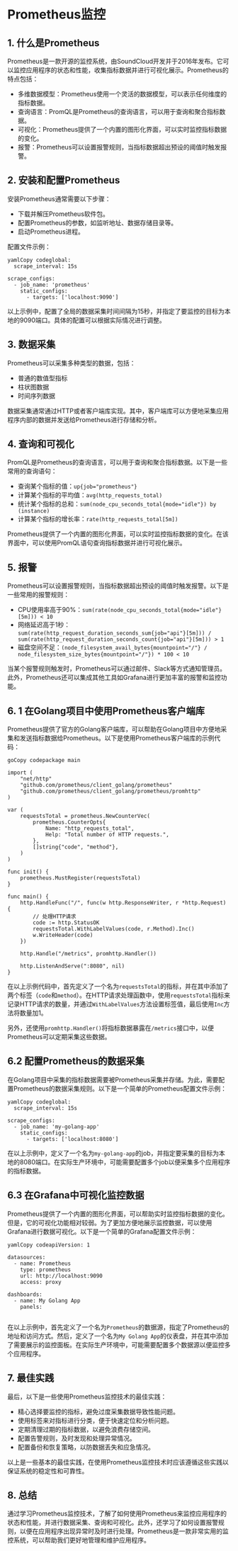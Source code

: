 #      										Prometheus监控

## 1. 什么是Prometheus

Prometheus是一款开源的监控系统，由SoundCloud开发并于2016年发布。它可以监控应用程序的状态和性能，收集指标数据并进行可视化展示。Prometheus的特点包括：

- 多维数据模型：Prometheus使用一个灵活的数据模型，可以表示任何维度的指标数据。
- 查询语言：PromQL是Prometheus的查询语言，可以用于查询和聚合指标数据。
- 可视化：Prometheus提供了一个内置的图形化界面，可以实时监控指标数据的变化。
- 报警：Prometheus可以设置报警规则，当指标数据超出预设的阈值时触发报警。

## 2. 安装和配置Prometheus

安装Prometheus通常需要以下步骤：

- 下载并解压Prometheus软件包。
- 配置Prometheus的参数，如监听地址、数据存储目录等。
- 启动Prometheus进程。

配置文件示例：

```
yamlCopy codeglobal:
  scrape_interval: 15s

scrape_configs:
  - job_name: 'prometheus'
    static_configs:
      - targets: ['localhost:9090']
```

以上示例中，配置了全局的数据采集时间间隔为15秒，并指定了要监控的目标为本地的9090端口。具体的配置可以根据实际情况进行调整。

## 3. 数据采集

Prometheus可以采集多种类型的数据，包括：

- 普通的数值型指标
- 柱状图数据
- 时间序列数据

数据采集通常通过HTTP或者客户端库实现。其中，客户端库可以方便地采集应用程序内部的数据并发送给Prometheus进行存储和分析。

## 4. 查询和可视化

PromQL是Prometheus的查询语言，可以用于查询和聚合指标数据。以下是一些常用的查询语句：

- 查询某个指标的值：`up{job="prometheus"}`
- 计算某个指标的平均值：`avg(http_requests_total)`
- 统计某个指标的总和：`sum(node_cpu_seconds_total{mode="idle"}) by (instance)`
- 计算某个指标的增长率：`rate(http_requests_total[5m])`

Prometheus提供了一个内置的图形化界面，可以实时监控指标数据的变化。在该界面中，可以使用PromQL语句查询指标数据并进行可视化展示。

## 5. 报警

Prometheus可以设置报警规则，当指标数据超出预设的阈值时触发报警。以下是一些常用的报警规则：

- CPU使用率高于90%：`sum(rate(node_cpu_seconds_total{mode="idle"}[5m])) < 10`
- 网络延迟高于1秒：`sum(rate(http_request_duration_seconds_sum{job="api"}[5m])) / sum(rate(http_request_duration_seconds_count{job="api"}[5m])) > 1`
- 磁盘空间不足：`(node_filesystem_avail_bytes{mountpoint="/"} / node_filesystem_size_bytes{mountpoint="/"}) * 100 < 10`

当某个报警规则触发时，Prometheus可以通过邮件、Slack等方式通知管理员。此外，Prometheus还可以集成其他工具如Grafana进行更加丰富的报警和监控功能。



## 6. 1 在Golang项目中使用Prometheus客户端库

Prometheus提供了官方的Golang客户端库，可以帮助在Golang项目中方便地采集和发送指标数据给Prometheus。以下是使用Prometheus客户端库的示例代码：

```
goCopy codepackage main

import (
    "net/http"
    "github.com/prometheus/client_golang/prometheus"
    "github.com/prometheus/client_golang/prometheus/promhttp"
)

var (
    requestsTotal = prometheus.NewCounterVec(
        prometheus.CounterOpts{
            Name: "http_requests_total",
            Help: "Total number of HTTP requests.",
        },
        []string{"code", "method"},
    )
)

func init() {
    prometheus.MustRegister(requestsTotal)
}

func main() {
    http.HandleFunc("/", func(w http.ResponseWriter, r *http.Request) {
        // 处理HTTP请求
        code := http.StatusOK
        requestsTotal.WithLabelValues(code, r.Method).Inc()
        w.WriteHeader(code)
    })

    http.Handle("/metrics", promhttp.Handler())

    http.ListenAndServe(":8080", nil)
}
```

在以上示例代码中，首先定义了一个名为`requestsTotal`的指标，并在其中添加了两个标签（`code`和`method`）。在HTTP请求处理函数中，使用`requestsTotal`指标来记录HTTP请求的数量，并通过`WithLabelValues`方法设置标签值，最后使用`Inc`方法将数量加1。

另外，还使用`promhttp.Handler()`将指标数据暴露在`/metrics`接口中，以便Prometheus可以定期采集这些数据。

## 6.2 配置Prometheus的数据采集

在Golang项目中采集的指标数据需要被Prometheus采集并存储。为此，需要配置Prometheus的数据采集规则。以下是一个简单的Prometheus配置文件示例：

```
yamlCopy codeglobal:
  scrape_interval: 15s

scrape_configs:
  - job_name: 'my-golang-app'
    static_configs:
      - targets: ['localhost:8080']
```

在以上示例中，定义了一个名为`my-golang-app`的job，并指定要采集的目标为本地的8080端口。在实际生产环境中，可能需要配置多个job以便采集多个应用程序的指标数据。

## 6.3 在Grafana中可视化监控数据

Prometheus提供了一个内置的图形化界面，可以帮助实时监控指标数据的变化。但是，它的可视化功能相对较弱。为了更加方便地展示监控数据，可以使用Grafana进行数据可视化。以下是一个简单的Grafana配置文件示例：

```
yamlCopy codeapiVersion: 1

datasources:
  - name: Prometheus
    type: prometheus
    url: http://localhost:9090
    access: proxy

dashboards:
  - name: My Golang App
    panels:
     
```



在以上示例中，首先定义了一个名为`Prometheus`的数据源，指定了Prometheus的地址和访问方式。然后，定义了一个名为`My Golang App`的仪表盘，并在其中添加了需要展示的监控面板。在实际生产环境中，可能需要配置多个数据源以便监控多个应用程序。

## 7. 最佳实践

最后，以下是一些使用Prometheus监控技术的最佳实践：

- 精心选择要监控的指标，避免过度采集数据导致性能问题。
- 使用标签来对指标进行分类，便于快速定位和分析问题。
- 定期清理过期的指标数据，以避免浪费存储空间。
- 配置告警规则，及时发现和处理异常情况。
- 配置备份和恢复策略，以防数据丢失和应急情况。

以上是一些基本的最佳实践，在使用Prometheus监控技术时应该遵循这些实践以保证系统的稳定性和可靠性。

## 8. 总结

通过学习Prometheus监控技术，了解了如何使用Prometheus来监控应用程序的状态和性能，并进行数据采集、查询和可视化。此外，还学习了如何设置报警规则，以便在应用程序出现异常时及时进行处理。Prometheus是一款非常实用的监控系统，可以帮助我们更好地管理和维护应用程序。